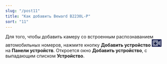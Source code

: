 ```yaml
---
slug: "/post11"
title: "Как добавить Beward B2230L-P"
sort: "11"
---
```


Для того, чтобы добавить камеру со встроенным распознаванием автомобильных номеров, нажмите кнопку **Добавить устройство** ![](images/image8.png) на **Панели устройств**. Откроется окно **Добавить устройство**, с выпадающим списком **Устройство**.